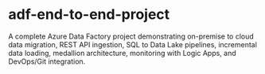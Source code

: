 # adf-end-to-end-project
A complete Azure Data Factory project demonstrating on-premise to cloud data migration, REST API ingestion, SQL to Data Lake pipelines, incremental data loading, medallion architecture, monitoring with Logic Apps, and DevOps/Git integration.
